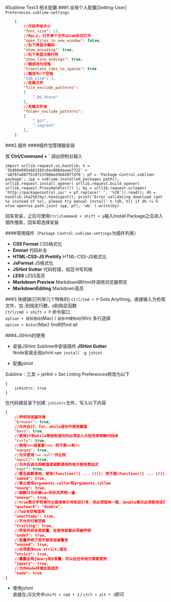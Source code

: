 #Sublime Text3 相关配置
###1.全局个人配置[Setting-User] `Preferences.sublime-settings`
```json
    {
        //代码字体大小
        "font_size": 13,
        //Mac上，打开单个文件以tab形式打开
        "open_files_in_new_window": false,
        //右下角显示编码
        "show_encoding": true,
        //右下角显示换行符
        "show_line_endings": true,
        //缩进改为空格
        "translate_tabs_to_spaces": true
        //缩进为4个空格
        "tab_size": 4,
        //忽略文件
        "file_exclude_patterns":
        [
            ".DS_Store"
        ],
        //忽略文件夹
        "folder_exclude_patterns":
        [
            ".git",
            ".vagrant"
        ],
    }
```
###2.插件
####插件包管理器安装  

按 **Ctrl/Command + `** 调出控制台输入  

    import urllib.request,os,hashlib; h = '5b468e895e861582c8ac080daaae7722' + 'a0787a887fb19723f006ed5b020ffdf6'; pf = 'Package Control.sublime-package'; ipp = sublime.installed_packages_path(); urllib.request.install_opener( urllib.request.build_opener( urllib.request.ProxyHandler()) ); by = urllib.request.urlopen( 'http://packagecontrol.io/' + pf.replace(' ', '%20')).read(); dh = hashlib.sha256(by).hexdigest(); print('Error validating download (got %s instead of %s), please try manual install' % (dh, h)) if dh != h else open(os.path.join( ipp, pf), 'wb' ).write(by)  

回车安装，之后可使用`Ctrl/Command + shift + p`输入Install Package之后进入插件搜索，回车即选择安装  


####常用插件（`Package Control.sublime-settings`为插件列表）

+   **CSS Format**  CSS格式化 
+   **Emmet**  代码补全
+   **HTML-CSS-JS Prettify**  HTML-CSS-JS格式化
+   **JsFormat**  JS格式化
+   **JSHint Gutter**  代码检错，规范书写风格 
+   **LESS**  LESS高亮
+   **Markdown Preview**  Markdown转html并调用浏览器预览  
+   **MarkdownEditing**  Markdown高亮

###3.快捷键(只列举几个特殊的)
`Ctrl/Cmd + P`  Goto Anything，直接输入为检索文件，加`:`到指定行数，`@`到指定函数  
`Ctrl/cmd + shift + P` 命令窗口  
`option + 鼠标拖动`(Mac) / `鼠标中键拖动`(Win) 多行选择  
`option + Enter`(Mac) find时find all  

###4.JSHint的使用
+   安装JSHint 
Sublime中安装插件 **JSHint Gutter**  
Node安装全局jshint `npm install -g jshint`  

+   配置jshint

Sublime：工具 > jsHint > Set Linting Preferences修改为以下  

    {
        jshintrc: true
    }

在代码根目录下创建`.jshintrc`文件，写入以下内容  

```json
{
    //声明浏览器环境
    "browser": true,
    //允许在if，for，while语句中使用赋值
    "boss": true,
    //使用if和while等结构语句时必须加上大括号来明确代码块
    "curly": true,
    //使用===或者是!==，而不是==和!=
    "eqeqeq": true,
    //允许使用"== null"作比较
    "eqnull": true,
    //允许应该出现赋值或函数调用的地方使用表达式
    "expr": true,
    //匿名函数调用，使用(function(){ ... })(); 而不是(function(){ ... }());;
    "immed": true,
    //禁止使用arguments.caller和arguments.callee
    "noarg": true,
    //函数只允许被var的形式声明一遍
    "onevar": true,
    //true表示字符串可以使用单引号和双引号，但必须保持一致，double表示必须使用双引号
    "quotmark": "double",
    //Tab与空格混用
    "smarttabs": true,
    //不允许行尾空格
    "trailing": true,
    //所有的非全局变量，在使用前都必须被声明
    "undef": true,
    //变量声明了但不使用会被警告
    "unused": true,
    //必须使用use strict;语法 
    "strict": true,
    //暴露全局jQuery和$变量，可以在任何地方随意使用
    "jquery": true,
    //允许Node环境全局成员
    "node": true
}
```

+   使用jshint  
直接在JS文件中`shift + cmd + J` / `ctrl + alt + J`即可  
